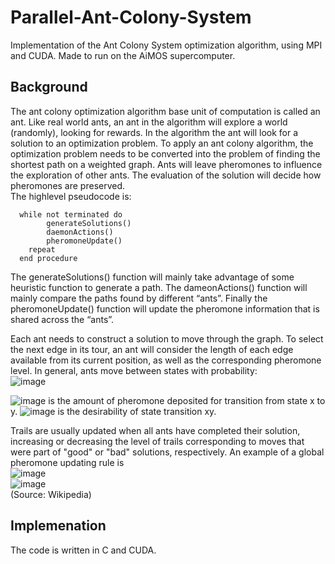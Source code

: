 # Parallel-Ant-Colony-System
Implementation of the Ant Colony System optimization algorithm, using MPI and CUDA. Made to run on the AiMOS supercomputer.

## Background
The ant colony optimization algorithm base unit of computation is called an ant. Like real world ants, an ant in the algorithm will explore a world (randomly), looking for rewards. In the algorithm the ant will look for a solution to an optimization problem. To apply an ant colony algorithm, the optimization problem needs to be converted into the problem of finding the shortest path on a weighted graph. Ants will leave pheromones to influence the exploration of other ants. The evaluation of the solution will decide how pheromones are preserved.
<br>
The highlevel pseudocode is:
```
  while not terminated do  
        generateSolutions()  
        daemonActions()  
        pheromoneUpdate()  
    repeat  
  end procedure  
```
The generateSolutions() function will mainly take advantage of some heuristic function to generate a path. The dameonActions() function will mainly compare the paths found by different “ants”. Finally the pheromoneUpdate() function will update the pheromone information that is shared across the “ants”. 

Each ant needs to construct a solution to move through the graph. To select the next edge in its tour, an ant will consider the length of each edge available from its current position, as well as the corresponding pheromone level. In general, ants move between states with probability:
<br>
![image](https://github.com/Theod0reWu/Parallel-Ant-Colony-System/assets/43049406/aa3709ff-2e19-44ab-a655-9abf602e40a1)

![image](https://github.com/Theod0reWu/Parallel-Ant-Colony-System/assets/43049406/5ae88e0d-6d57-4b79-b203-b34c99497057) is the amount of pheromone deposited for transition from state x to y. ![image](https://github.com/Theod0reWu/Parallel-Ant-Colony-System/assets/43049406/00a17e74-1f56-4431-a07c-1129ddaa0a7c)  is the desirability of state transition xy.

Trails are usually updated when all ants have completed their solution, increasing or decreasing the level of trails corresponding to moves that were part of "good" or "bad" solutions, respectively. An example of a global pheromone updating rule is
<br>
![image](https://github.com/Theod0reWu/Parallel-Ant-Colony-System/assets/43049406/d66ba134-3fb8-4943-99c6-ee5a73c43174) 
<br>
![image](https://github.com/Theod0reWu/Parallel-Ant-Colony-System/assets/43049406/7ae78bf3-9d1d-445d-90a6-11ef07d9a0df)
<br>
(Source: Wikipedia)

## Implemenation

The code is written in C and CUDA. 



